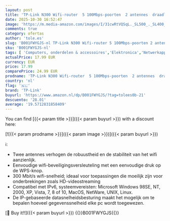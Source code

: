 ```yaml
---
layout: post
title: 'TP-Link N300 Wifi-router  5 100Mbps-poorten  2 antennes  draadloos aan / uit  aan / uit  WPS  TL-WR841N '
date: 2025-10-30 16:52:47
image: 'https://m.media-amazon.com/images/I/31cwRtVQSqL._SL500_._SL400_.jpg'
comments: true
category: ofertas
author: 'tole.es'
slug: 'B001FWYGJS-nl TP-Link N300 Wifi-router 5 100Mbps-poorten 2 antennes...'
sku: 'B001FWYGJS-nl'
tags: [ 'Computers, onderdelen & accessoires','Elektronica','Netwerkapparaten','Routers','tp-link','🇳🇱', ]
actualPrice: 17.99 EUR
currency: EUR
price: 17.99
comparePrice: 24.99 EUR
prodname: 'TP-Link N300 Wifi-router  5 100Mbps-poorten  2 antennes  draadloos aan / uit  aan / uit  WPS  TL-WR841N '
country: 'nl'
flag: '🇳🇱'
brand: 'TP-Link'
buyurl: 'https://www.amazon.nl/dp/B001FWYGJS/?tag=tolees0b-21'
descuento: '28.01'
average: '19.5712831858409'
---
```


You can find [{{< param title >}}]({{< param buyurl >}}) with a discount here:

[![{{< param prodname >}}]({{< param image >}})]({{< param buyurl >}})

ℹ️:

- Twee antennes verhogen de robuustheid en de stabiliteit van het wifi aanzienlijk.
- Eenvoudige wifi-beveiligingsversleuteling met een eenvoudige druk op de WPS-knop.
- 300 Mbit/s wifi-snelheid; ideaal voor toepassingen die moeilijk zijn voor onderbrekingen zoals HD-videostreaming
- Compatibel met IPv6, systeemvereisten: Microsoft Windows 98SE, NT, 2000, XP, Vista, 7, 8 of 10, MacOS, NetWare, UNIX, Linux.
- De IP-gebaseerde datasnelheidsbesturing maakt het mogelijk om te bepalen hoeveel gegevenssnelheid elke pc wordt toegewezen.

[🛒 Buy it!!]({{< param buyurl >}})
{{<world>}}B001FWYGJS{{</world>}}
